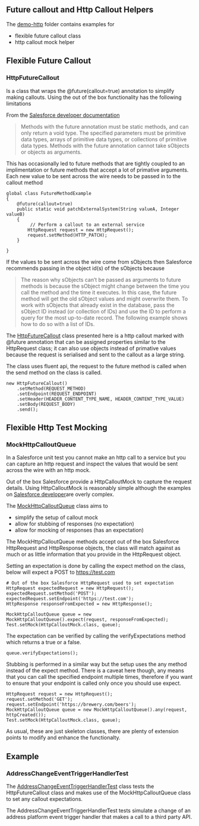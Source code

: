 Future callout and Http Callout Helpers
---------------------------------------

The [demo-http](../src/demo-http/main/default/classes/) folder contains examples for 
- flexible future callout class
- http callout mock helper

## Flexible Future Callout
### HttpFutureCallout

Is a class that wraps the @future(callout=true) annotation to simplify making callouts. Using the out of the box functionality has the following limitations

From the [Salesforce developer documentation](https://developer.salesforce.com/docs/atlas.en-us.apexcode.meta/apexcode/apex_invoking_future_methods.htm)
>Methods with the future annotation must be static methods, and can only return a void type. The specified parameters must be primitive data types, arrays of primitive data types, or collections of primitive data types. Methods with the future annotation cannot take sObjects or objects as arguments.

This has occasionally led to future methods that are tightly coupled to an implimentation or future methods that accept a lot of primative arguments. Each new value to be sent across the wire needs to be passed in to the callout method

```Apex
global class FutureMethodExample
{
    @future(callout=true)
    public static void patchExternalSystem(String valueA, Integer valueB)
    {   
         // Perform a callout to an external service
        HttpRequest request = new HttpRequest();
        request.setMethod(HTTP_PATCH);
    }

}
```

If the values to be sent across the wire come from sObjects then Salesforce recommends passing in the object id(s) of the sObjects because

>The reason why sObjects can’t be passed as arguments to future methods is because the sObject might change between the time you call the method and the time it executes. In this case, the future method will get the old sObject values and might overwrite them. To work with sObjects that already exist in the database, pass the sObject ID instead (or collection of IDs) and use the ID to perform a query for the most up-to-date record. The following example shows how to do so with a list of IDs.

The [HttpFutureCallout](../src/demo-http/main/default/classes/HttpFutureCallout.cls) class presented here is a http callout marked with @future annotation that can be assigned properties similar to the HttpRequest class; it can also use objects instead of primative values because the request is serialised and sent to the callout as a large string.

The class uses fluent api, the request to the future method is called when the send method on the class is called.

```
new HttpFutureCallout()
    .setMethod(REQUEST_METHOD)
    .setEndpoint(REQUEST_ENDPOINT)
    .setHeader(HEADER_CONTENT_TYPE_NAME, HEADER_CONTENT_TYPE_VALUE)
    .setBody(REQUEST_BODY)
    .send();
```

## Flexible Http Test Mocking
### MockHttpCalloutQueue

In a Salesforce unit test you cannot make an http call to a service but you can capture an http request and inspect the values that would be sent across the wire with an http mock.

Out of the box Salesforce provide a HttpCalloutMock to capture the request details. Using HttpCalloutMock is reasonably simple although the examples on [Salesforce developer](https://developer.salesforce.com/docs/atlas.en-us.apexcode.meta/apexcode/apex_classes_restful_http_testing_httpcalloutmock.htm)are overly complex.

The [MockHttpCalloutQueue](../src/demo-http/main/default/classes/MockHttpCalloutQueue.cls) class aims to 
- simplify the setup of callout mock
- allow for stubbing of responses (no expectation)
- allow for mocking of responses (has an expectation)

The MockHttpCalloutQueue methods accept out of the box Salesforce HttpRequest and HttpResponse objects, the class will match against as much or as little information that you provide in the HttpRequest object. 

Setting an expectation is done by calling the expect method on the class, below will expect a POST to https://test.com
```
# Out of the box Salesforce HttpRequest used to set expectation
HttpRequest expectedRequest = new HttpRequest();
expectedRequest.setMethod('POST');
expectedRequest.setEndpoint('https://test.com');
HttpResponse responseFromExpected = new HttpResponse();

MockHttpCalloutQueue queue = new MockHttpCalloutQueue().expect(request, responseFromExpected);
Test.setMock(HttpCalloutMock.class, queue);
```

The expectation can be verified by calling the verifyExpectations method which returns a true or a false.
```
queue.verifyExpectations();
```

Stubbing is performed in a similar way but the setup uses the any method instead of the expect method. There is a caveat here though, any means that you can call the specified endpoint multiple times, therefore if you want to ensure that your endpoint is called only once you should use expect.
```
HttpRequest request = new HttpRequest();
request.setMethod('GET');
request.setEndpoint('https://brewery.com/beers');
MockHttpCalloutQueue queue = new MockHttpCalloutQueue().any(request, httpCreated());
Test.setMock(HttpCalloutMock.class, queue);
```

As usual, these are just skeleton classes, there are plenty of extension points to modify and enhance the functionalty.

## Example
### AddressChangeEventTriggerHandlerTest

The [AddressChangeEventTriggerHandlerTest](../src/demo-http/main/default/classes/AddressChangeEventTriggerHandlerTest.cls) class tests the HttpFutureCallout class and makes use of the MockHttpCalloutQueue class to set any callout expectations.

The AddressChangeEventTriggerHandlerTest tests simulate a change of an address platform event trigger handler that makes a call to a third party API.


